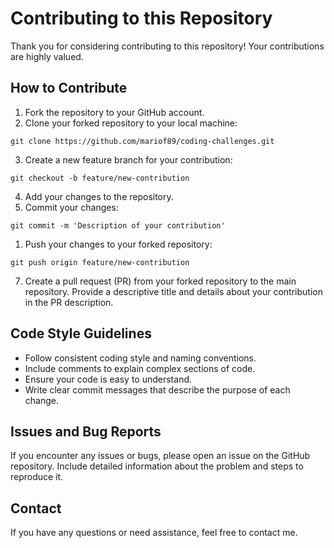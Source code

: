 # Contributing to this Repository

Thank you for considering contributing to this repository! Your contributions are highly valued.

## How to Contribute

1. Fork the repository to your GitHub account.
2. Clone your forked repository to your local machine:

```git clone https://github.com/mariof89/coding-challenges.git```

3. Create a new feature branch for your contribution:

```git checkout -b feature/new-contribution```

4. Add your changes to the repository.
5. Commit your changes:

```git commit -m 'Description of your contribution'```

1. Push your changes to your forked repository:

```git push origin feature/new-contribution```

7. Create a pull request (PR) from your forked repository to the main repository. Provide a descriptive title and details about your contribution in the PR description.

## Code Style Guidelines

- Follow consistent coding style and naming conventions.
- Include comments to explain complex sections of code.
- Ensure your code is easy to understand.
- Write clear commit messages that describe the purpose of each change.

## Issues and Bug Reports

If you encounter any issues or bugs, please open an issue on the GitHub repository. Include detailed information about the problem and steps to reproduce it.

## Contact

If you have any questions or need assistance, feel free to contact me.

